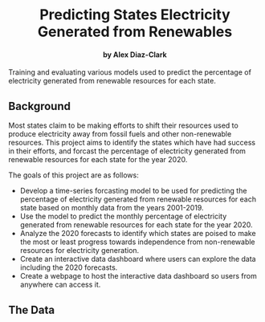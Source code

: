 # <div align="center">Predicting States Electricity Generated from Renewables</div>
#### <div align="center">by Alex Diaz-Clark</div>
Training and evaluating various models used to predict the percentage of electricity generated from renewable resources for each state. 

## Background

Most states claim to be making efforts to shift their resources used to produce electricity away from fossil fuels and other non-renewable resources. This project aims to identify the states which have had success in their efforts, and forcast the percentage of electricity generated from renewable resources for each state for the year 2020. 

The goals of this project are as follows:
* Develop a time-series forcasting model to be used for predicting the percentage of electricity generated from renewable resources for each state based on monthly data from the years 2001-2019.   
* Use the model to predict the monthly percentage of electricity generated from renewable resources for each state for the year 2020.
* Analyze the 2020 forecasts to identify which states are poised to make the most or least progress towards independence from non-renewable resources for electricity generation.
* Create an interactive data dashboard where users can explore the data including the 2020 forecasts.
* Create a webpage to host the interactive data dashboard so users from anywhere can access it.

## The Data
